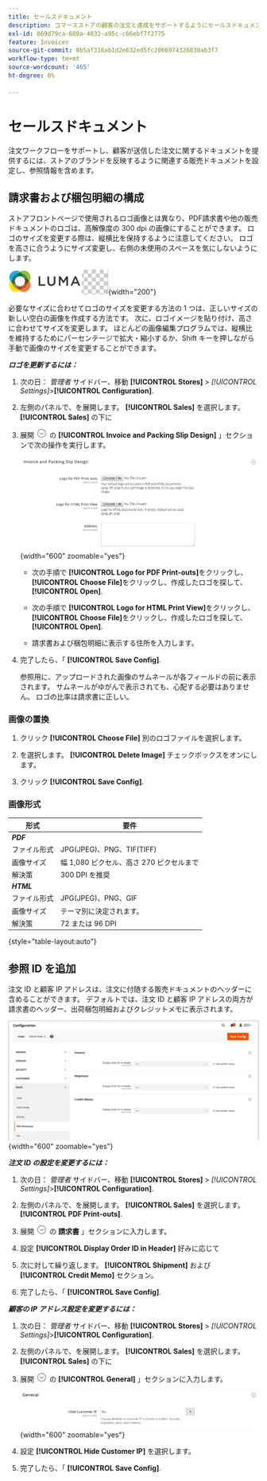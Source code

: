 ```yaml
---
title: セールスドキュメント
description: コマースストアの顧客の注文と達成をサポートするようにセールスドキュメントを設定する方法を説明します。
exl-id: 869d79ca-688a-4032-a95c-c66ebf7f2775
feature: Invoices
source-git-commit: 8b5af316ab1d2e632ed5fc2066974326830ab3f7
workflow-type: tm+mt
source-wordcount: '465'
ht-degree: 0%

---
```


# セールスドキュメント

注文ワークフローをサポートし、顧客が送信した注文に関するドキュメントを提供するには、ストアのブランドを反映するように関連する販売ドキュメントを設定し、参照情報を含めます。

## 請求書および梱包明細の構成

ストアフロントページで使用されるロゴ画像とは異なり、PDF請求書や他の販売ドキュメントのロゴは、高解像度の 300 dpi の画像にすることができます。 ロゴのサイズを変更する際は、縦横比を保持するように注意してください。 ロゴを高さに合うようにサイズ変更し、右側の未使用のスペースを気にしないようにします。

![サンプルロゴ](./assets/logo-pdf.png){width="200"}

必要なサイズに合わせてロゴのサイズを変更する方法の 1 つは、正しいサイズの新しい空白の画像を作成する方法です。 次に、ロゴイメージを貼り付け、高さに合わせてサイズを変更します。 ほとんどの画像編集プログラムでは、縦横比を維持するためにパーセンテージで拡大・縮小するか、Shift キーを押しながら手動で画像のサイズを変更することができます。

**_ロゴを更新するには：_**

1. 次の日： _管理者_ サイドバー、移動 **[!UICONTROL Stores]** > _[!UICONTROL Settings]_>**[!UICONTROL Configuration]**.

1. 左側のパネルで、を展開します。 **[!UICONTROL Sales]** を選択します。 **[!UICONTROL Sales]** の下に

1. 展開 ![拡張セレクター](../assets/icon-display-expand.png) の **[!UICONTROL Invoice and Packing Slip Design]** 」セクションで次の操作を実行します。

   ![販売構成 — 販売請求書および梱包明細の設計](../configuration-reference/sales/assets/sales-invoice-packing-slip-design.png){width="600" zoomable="yes"}

   - 次の手順で **[!UICONTROL Logo for PDF Print-outs]**&#x200B;をクリックし、 **[!UICONTROL Choose File]**&#x200B;をクリックし、作成したロゴを探して、 **[!UICONTROL Open]**.

   - 次の手順で **[!UICONTROL Logo for HTML Print View]**&#x200B;をクリックし、 **[!UICONTROL Choose File]**&#x200B;をクリックし、作成したロゴを探して、 **[!UICONTROL Open]**.

   - 請求書および梱包明細に表示する住所を入力します。

1. 完了したら、「 **[!UICONTROL Save Config]**.

   参照用に、アップロードされた画像のサムネールが各フィールドの前に表示されます。 サムネールがゆがんで表示されても、心配する必要はありません。 ロゴの比率は請求書に正しい。

### 画像の置換

1. クリック **[!UICONTROL Choose File]** 別のロゴファイルを選択します。

1. を選択します。 **[!UICONTROL Delete Image]** チェックボックスをオンにします。

1. クリック **[!UICONTROL Save Config]**.

### 画像形式

| 形式 | 要件 |
|--- |------------------------------------------|
| **_PDF_** |  |
| ファイル形式 | JPG(JPEG)、PNG、TIF(TIFF) |
| 画像サイズ | 幅 1,080 ピクセル、高さ 270 ピクセルまで |
| 解決策 | 300 DPI を推奨 |
| **_HTML_** |  |
| ファイル形式 | JPG(JPEG)、PNG、GIF |
| 画像サイズ | テーマ別に決定されます。 |
| 解決策 | 72 または 96 DPI |

{style="table-layout:auto"}

## 参照 ID を追加

注文 ID と顧客 IP アドレスは、注文に付随する販売ドキュメントのヘッダーに含めることができます。 デフォルトでは、注文 ID と顧客 IP アドレスの両方が請求書のヘッダー、出荷梱包明細およびクレジットメモに表示されます。

![セールス構成 —PDFの印刷アウト](./assets/config-sales-pdf-print-outs.png){width="600" zoomable="yes"}

**_注文 ID の設定を変更するには：_**

1. 次の日： _管理者_ サイドバー、移動 **[!UICONTROL Stores]** > _[!UICONTROL Settings]_>**[!UICONTROL Configuration]**.

1. 左側のパネルで、を展開します。 **[!UICONTROL Sales]** を選択します。 **[!UICONTROL PDF Print-outs]**.

1. 展開 ![拡張セレクター](../assets/icon-display-expand.png) の **請求書** 」セクションに入力します。

1. 設定 **[!UICONTROL Display Order ID in Header]** 好みに応じて

1. 次に対して繰り返します。 **[!UICONTROL Shipment]** および **[!UICONTROL Credit Memo]** セクション。

1. 完了したら、「 **[!UICONTROL Save Config]**.

**_顧客の IP アドレス設定を変更するには：_**

1. 次の日： _管理者_ サイドバー、移動 **[!UICONTROL Stores]** > _[!UICONTROL Settings]_>**[!UICONTROL Configuration]**.

1. 左側のパネルで、を展開します。 **[!UICONTROL Sales]** を選択します。 **[!UICONTROL Sales]** の下に

1. 展開 ![拡張セレクター](../assets/icon-display-expand.png) の **[!UICONTROL General]** 」セクションに入力します。

   ![セールス構成 — 一般的なセールス設定](../configuration-reference/sales/assets/sales-general.png){width="600" zoomable="yes"}

1. 設定 **[!UICONTROL Hide Customer IP]** を選択します。

1. 完了したら、「 **[!UICONTROL Save Config]**.
